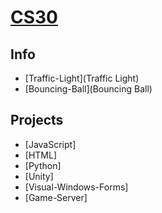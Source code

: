# [CS30](https://github.com/tmghd272/cs30)

## Info
- [Traffic-Light](Traffic Light)
- [Bouncing-Ball](Bouncing Ball)

## Projects

- [JavaScript]
- [HTML]
- [Python]
- [Unity]
- [Visual-Windows-Forms]
- [Game-Server]

##
